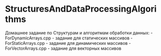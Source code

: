 # StructuresAndDataProcessingAlgorithms

Домашнее задание по Структурам и алгоритмам обработки данных:
-ForDynamicArrays.cpp - задание для статических массивов
-ForStaticArrays.cpp - задание для динамических массивов
-ForVectorArrays.cpp - задание для векторных массивов
